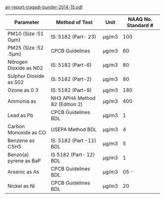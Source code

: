 [air-report-tragadi-bunder-2014-15.pdf](https://www.tatapower.com/pdf/cgpl-mundra/air-report-tragadi-bunder-2014-15.pdf)

|	Parameter	|	Method of Test 	|	Unit	|	NAAQ No. Standard # 	|
|	 ---	|	 ---	|	 ---	|	 ---	|
|	PM10 (Size :51 Oμm)	|	 IS: 5182 (Part- 23)	|	 μg/m3	|	100	|
|	PM25 (Size :52 .5μm)	|	 CPCB Guidelines	|	 μg/m3	|	60	|
|	Nitrogen Dioxide as N02	|	 IS: 5182 (Part-6)	|	 μg/m3	|	80	|
|	Sulphur Dioxide as S02	|	 IS: 5182 (Part-2)	|	 μg/m3	|	80	|
|	Ozone as 0 3	|	 IS: 5182 (Part-9)	|	 μg/m3	|	180	|
|	Ammonia as	|	 NH3 APHA Method 82 (Edition 2)	|	 μg/m3	|	400	|
|	Lead as Pb	|	 CPCB Guidelines BDL	|	 μg/m3	|	1	|
|	Carbon Monoxide as CO	|	 USEPA Method BDL	|	 μg/m3	|	4	|
|	Benzene as C5H5	|	 IS: 5182 (Part -11) BDL	|	 μg/m3	|	5	|
|	Benzo(a) pyrene as BaP	|	 IS 5182 (Part- 12) BDL	|	 μg/m3	|	1	|
|	Arsenic as As	|	 CPCB Guidelines BDL	|	 μg/m3	|	 05 ··	|
|	Nickel as Ni	|	 CPCB Guidelines BDL	|	 μg/m3	|	20	|
